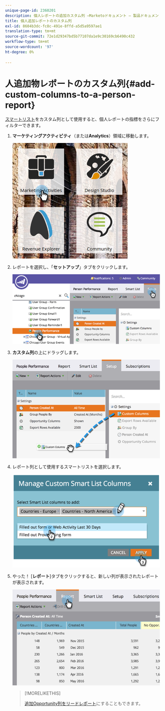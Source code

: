 ```yaml
---
unique-page-id: 2360201
description: 個人レポートの追加カスタム列 —Marketoドキュメント — 製品ドキュメント
title: 個人追加レポートのカスタム列
exl-id: 8604b3dc-fc8c-491e-8ffd-a5d5a9597ae1
translation-type: tm+mt
source-git-commit: 72e1d29347bd5b77107da1e9c30169cb6490c432
workflow-type: tm+mt
source-wordcount: '97'
ht-degree: 0%

---
```


# 人追加物レポートのカスタム列{#add-custom-columns-to-a-person-report}

[スマートリスト](/help/marketo/product-docs/core-marketo-concepts/smart-lists-and-static-lists/understanding-smart-lists.md)をカスタム列として使用すると、個人レポートの指標をさらにフィルターできます。

1. **マーケティングアクティビティ**（または&#x200B;**Analytics**）領域に移動します。

   ![](assets/ma-1.png)

1. レポートを選択し、「**セットアップ**」タブをクリックします。

   ![](assets/two-1.png)

1. **カスタム列**&#x200B;の上にドラッグします。

   ![](assets/three-1.png)

1. レポート列として使用するスマートリストを選択します。

   ![](assets/image2014-9-16-16-3a39-3a34.png)

1. やった！ [**レポート**]タブをクリックすると、新しい列が表示されたレポートが表示されます。

   ![](assets/five-1.png)

   >[!MORELIKETHIS]
   >
   >[追加Opportunity列をリードレポート](/help/marketo/product-docs/reporting/basic-reporting/editing-reports/add-opportunity-columns-to-a-lead-report.md)にすることもできます。
